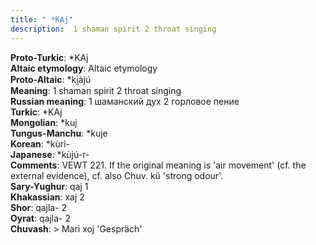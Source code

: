 ```yaml
---
title: " *KAj"
description:  1 shaman spirit 2 throat singing
---
```


<strong>Proto-Turkic</strong>:  *KAj<br>
<strong>Altaic etymology</strong>:  Altaic etymology<br>
<strong> Proto-Altaic</strong>:  *ki̯àjú<br>
<strong>Meaning</strong>:  1 shaman spirit 2 throat singing<br>
<strong>Russian meaning</strong>:  1 шаманский дух 2 горловое пение<br>
<strong>Turkic</strong>:  *KAj<br>
<strong>Mongolian</strong>:  *kuj<br>
<strong>Tungus-Manchu</strong>:  *kuje<br>
<strong>Korean</strong>:  *kùrì-<br>
<strong>Japanese</strong>:  *kùjú-r-<br>
<strong>Comments</strong>:  VEWT 221. If the original meaning is 'air movement' (cf. the external evidence), cf. also Chuv. kü 'strong odour'.<br>
<strong>Sary-Yughur</strong>:  qaj 1<br>
<strong>Khakassian</strong>:  xaj 2<br>
<strong>Shor</strong>:  qajla- 2<br>
<strong>Oyrat</strong>:  qajla- 2<br>
<strong>Chuvash</strong>:  > Mari xoj 'Gespräch'<br>


